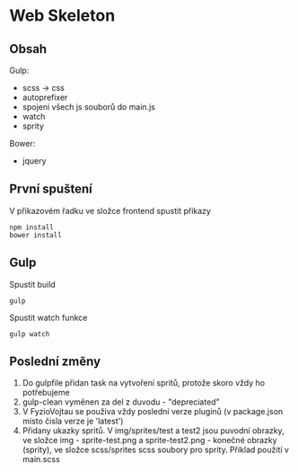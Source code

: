 Web Skeleton
============

Obsah
-----

Gulp:   
- scss -> css   
- autoprefixer   
- spojeni všech js souborů do main.js   
- watch   
- sprity

Bower:   
- jquery   

První spuštení
--------------

V přikazovém řadku ve složce frontend spustit přikazy
   
    npm install
    bower install

Gulp
----
Spustit build
    
    gulp   
Spustit watch funkce
    
    gulp watch

Poslední změny
--------------

1. Do gulpfile přidan task na vytvoření spritů, protože skoro vždy ho potřebujeme
2. gulp-clean vyměnen za del z duvodu - "depreciated"
3. V FyzioVojtau se použiva vždy poslední verze pluginů (v package.json misto čisla verze je 'latest')
4. Přidany ukazky spritů. V img/sprites/test a test2 jsou puvodní obrazky, ve složce img - sprite-test.png a sprite-test2.png - konečné obrazky (sprity), ve složce scss/sprites scss soubory pro sprity. Přiklad použití v main.scss
